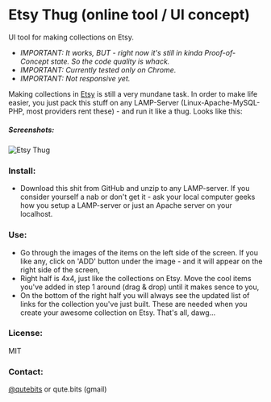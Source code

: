Etsy Thug (online tool / UI concept)
====================================
UI tool for making collections on Etsy.

* _IMPORTANT: It works, BUT - right now it's still in kinda Proof-of-Concept state. So the code quality is whack._
* _IMPORTANT: Currently tested only on Chrome._
* _IMPORTANT: Not responsive yet._

Making collections in [Etsy](https://www.etsy.com) is still a very mundane task. In order to make life easier, you just pack this stuff on any LAMP-Server (Linux-Apache-MySQL-PHP, most providers rent these) - and run it like a thug. Looks like this:

##### Screenshots:

![Etsy Thug](https://raw.github.com/QuteBits/onScriptogram/master/img/08-01-etsy.jpg "Etsy Thug")

### Install:
* Download this shit from GitHub and unzip to any LAMP-server. If you consider yourself a nab or don't get it - ask your local computer geeks how you setup a LAMP-server or just an Apache server on your localhost.

### Use:
* Go through the images of the items on the left side of the screen. If you like any, click on 'ADD' button under the image - and it will appear on the right side of the screen,
* Right half is 4x4, just like the collections on Etsy. Move the cool items you've added in step 1 around (drag & drop) until it makes sence to you,
* On the bottom of the right half you will always see the updated list of links for the collection you've just built. These are needed when you create your awesome collection on Etsy. That's all, dawg...

### License:
MIT

### Contact:
<a href="https://twitter.com/qutebits">@qutebits</a> or qute.bits (gmail)
